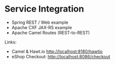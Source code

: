 # Service Integration

- Spring REST / Web example
- Apache CXF JAX-RS example
- Apache Camel Routes (REST-to-REST)

Links:
- Camel & Hawt.io [http://localhost:8180/hawtio](http://localhost:8180/hawtio)
- eShop Checkout: [http://localhost:8086/checkout](http://localhost:8086/checkout)